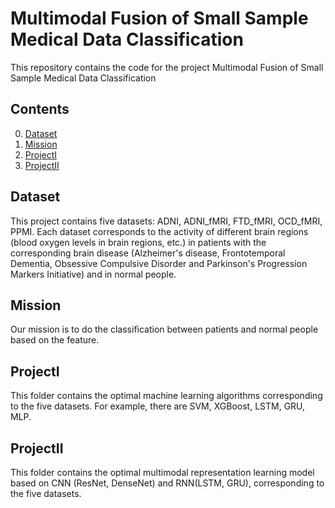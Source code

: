 # Multimodal Fusion of Small Sample Medical Data Classification

This repository contains the code for the project Multimodal Fusion of Small Sample Medical Data Classification 

## Contents

0. [Dataset](#Dataset)
0. [Mission](#Mission)
0. [ProjectI](#ProjectI)
0. [ProjectII](#ProjectII)

## Dataset
This project contains five datasets: ADNI, ADNI_fMRI, FTD_fMRI, OCD_fMRI, PPMI.
Each dataset corresponds to the activity of different brain regions (blood oxygen levels in brain regions, etc.) in patients with the corresponding brain disease (Alzheimer's disease, Frontotemporal Dementia, Obsessive Compulsive Disorder and Parkinson's Progression Markers Initiative) and in normal people.

## Mission
Our mission is to do the classification between patients and normal people based on the feature.

## ProjectI
This folder contains the optimal machine learning algorithms corresponding to the five datasets. For example, there are SVM, XGBoost, LSTM, GRU, MLP.

## ProjectII
This folder contains the optimal multimodal representation learning model based on CNN (ResNet, DenseNet) and RNN(LSTM, GRU), corresponding to the five datasets.

